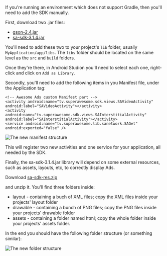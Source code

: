 If you're running an environment which does not support Gradle, then you'll need to add the SDK manually.

First, download two .jar files:

 * [gson-2.4.jar](https://github.com/SuperAwesomeLTD/sa-mobile-sdk-android/blob/develop_v3/docs/res/gson-2.4.jar?raw=true)
 * [sa-sdk-3.1.4.jar](https://github.com/SuperAwesomeLTD/sa-mobile-sdk-android/blob/develop_v3/docs/res/sa-sdk-3.1.4.jar?raw=true) 

You'll need to add these two to your project's `lib` folder, usually `MyApplication/app/libs`. The `libs` folder should be located on the same level as the `src` and `build` folders.

Once they're there, in Android Studion you'll need to select each one, right-click and click on `Add as Library`.

Secondly, you'll need to add the following items in you Manifest file, under the Application tag:

```
<!-- Awesome Ads custom Manifest part -->
<activity android:name="tv.superawesome.sdk.views.SAVideoActivity" android:label="SAVideoActivity"></activity>
<activity android:name="tv.superawesome.sdk.views.SAInterstitialActivity" android:label="SAInterstitialActivity"></activity>
<service android:name="tv.superawesome.lib.sanetwork.SAGet" android:exported="false" />

```

![](img/manifest.png "The new manifest structure")

This will register two new activities and one service for your application, all needed by the SDK.

Finally, the sa-sdk-3.1.4.jar library will depend on some external resources, such as assets, layouts, etc, to correctly display Ads.

Download [sa-sdk-res.zip](https://github.com/SuperAwesomeLTD/sa-mobile-sdk-android/blob/develop_v3/docs/res/sa-sdk-res.zip?raw=true)

and unzip it. You'll find three folders inside:
 * layout - containing a buch of XML files; copy the XML files inside your projects' layout folder
 * drawable - containing a bunch of PNG files; copy the PNG files inside your projects' drawable folder
 * assets - containing a folder named html; copy the whole folder inside your projects' assets folder.

In the end you should have the following folder structure (or something similar):

![](img/resources.png "The new folder structure") 
